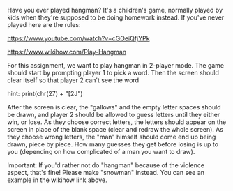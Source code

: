 Have you ever played hangman? It's a children's game, normally played by kids when they're supposed to be doing homework instead. If you've never played here are the rules:

https://www.youtube.com/watch?v=cGOeiQfjYPk

https://www.wikihow.com/Play-Hangman

For this assignment, we want to play hangman in 2-player mode. The game should start by prompting player 1 to pick a word. Then the screen should clear itself so that player 2 can't see the word

hint: print(chr(27) + "[2J") 

After the screen is clear, the "gallows" and the empty letter spaces should be drawn, and player 2 should be allowed to guess letters until they either win, or lose. As they choose correct letters, the letters should appear on the screen in place of the blank space (clear and redraw the whole screen). As they choose wrong letters, the "man" himself should come end up being drawn, piece by piece. How many guesses they get before losing is up to you (depending on how complicated of a man you want to draw).

Important: If you'd rather not do "hangman" because of the violence aspect, that's fine! Please make "snowman" instead. You can see an example in the wikihow link above.